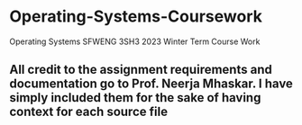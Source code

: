# Operating-Systems-Coursework
Operating Systems SFWENG 3SH3 2023 Winter Term Course Work


## All credit to the assignment requirements and documentation go to Prof. Neerja Mhaskar. I have simply included them for the sake of having context for each source file
